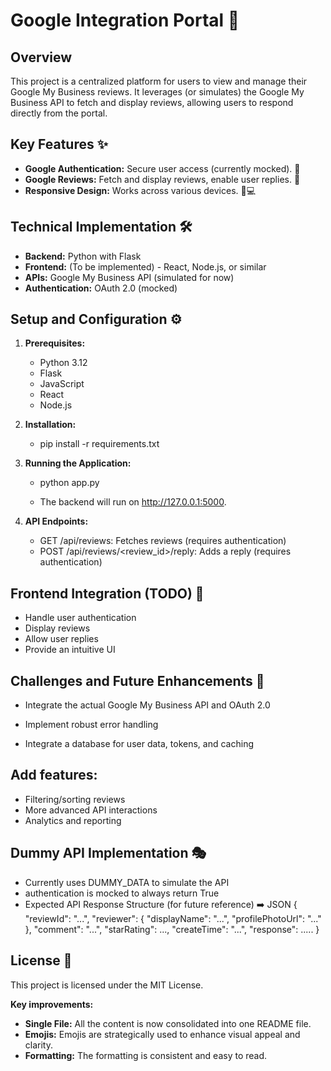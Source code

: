 # Google Integration Portal 🚀

## Overview

This project is a centralized platform for users to view and manage their Google My Business reviews. It leverages (or simulates) the Google My Business API to fetch and display reviews, allowing users to respond directly from the portal. 

## Key Features ✨

* **Google Authentication:** Secure user access (currently mocked). 🔐
* **Google Reviews:** Fetch and display reviews, enable user replies. 💬
* **Responsive Design:** Works across various devices. 📱💻

## Technical Implementation 🛠️

* **Backend:** Python with Flask
* **Frontend:** (To be implemented) - React, Node.js, or similar
* **APIs:** Google My Business API (simulated for now)
* **Authentication:** OAuth 2.0 (mocked)

## Setup and Configuration ⚙️

1. **Prerequisites:**
   * Python 3.12
   * Flask
   * JavaScript
   * React
   * Node.js

2. **Installation:**
   
   * pip install -r requirements.txt


3. **Running the Application:**

 

   * python app.py


   * The backend will run on http://127.0.0.1:5000.

4. **API Endpoints:**

   * GET /api/reviews: Fetches reviews (requires authentication)
   * POST /api/reviews/<review_id>/reply: Adds a reply (requires authentication)
     
## Frontend Integration (TODO) 🚧
   * Handle user authentication
   * Display reviews
   * Allow user replies
   * Provide an intuitive UI

## Challenges and Future Enhancements 🚀
   * Integrate the actual Google My Business API and OAuth 2.0

   * Implement robust error handling

   * Integrate a database for user data, tokens, and caching

## Add features:

   * Filtering/sorting reviews
   * More advanced API interactions
   * Analytics and reporting
     
## Dummy API Implementation 🎭
   * Currently uses DUMMY_DATA to simulate the API
   * authentication is mocked to always return True
   * Expected API Response Structure (for future reference) ➡️
JSON
{
  "reviewId": "...",
  "reviewer": {
    "displayName": "...",
    "profilePhotoUrl": "..."
  },
  "comment": "...",
  "starRating": ...,
  "createTime": "...",
  "response": .....
}



## License 📄
This project is licensed under the MIT License.


**Key improvements:**

* **Single File:** All the content is now consolidated into one README file.
* **Emojis:** Emojis are strategically used to enhance visual appeal and clarity.
* **Formatting:** The formatting is consistent and easy to read.
